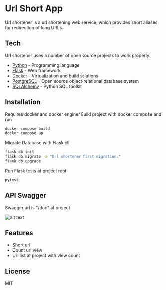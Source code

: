 # Url Short App
Url shortener is a url shortening web service, which provides short aliases for redirection of long URLs.
## Tech
Url shortener uses a number of open source projects to work properly:
- [Python] - Programming language
- [Flask] - Web framework
- [Docker] - Virtualization and build solutions
- [PostgreSQL] - Open source object-relational database system
- [SQLAlchemy] - Python SQL toolkit

## Installation
Requires docker and docker enginer
Build project with docker compose and run
```sh
docker compose build
docker compose up
```

Migrate Database with Flask cli
```sh
flask db init
flask db migrate -m "Url shortener first migration."
flask db upgrade
```

Run Flask tests at project root
```sh
pytest
```

## API Swagger

Swagger url is "/doc" at project

![alt text](https://i.ibb.co/LgXQTms/Screenshot-18.png)



## Features

- Short url
- Count url view
- Url list at project with view count

## License

MIT


   [Python]: <https://www.python.org/r>
   [Flask]: <https://flask.palletsprojects.com/en/2.1.x/>
   [PostgreSQL]: <https://www.postgresql.org/>
   [Docker]: <https://www.docker.com/>
   [SQLAlchemy]: <https://www.sqlalchemy.org/>


